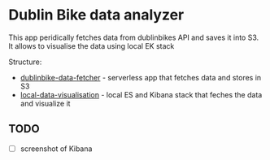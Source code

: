 # Dublin Bike data analyzer

This app peridically fetches data from dublinbikes API and saves it into S3. It allows to visualise the data using local EK stack

Structure:
* [dublinbike-data-fetcher](./dublinbike-data-fetcher) - serverless app that fetches data and stores in S3
* [local-data-visualisation](./local-data-visualisation) - local ES and Kibana stack that feches the data and visualize it

## TODO

- [ ] screenshot of Kibana